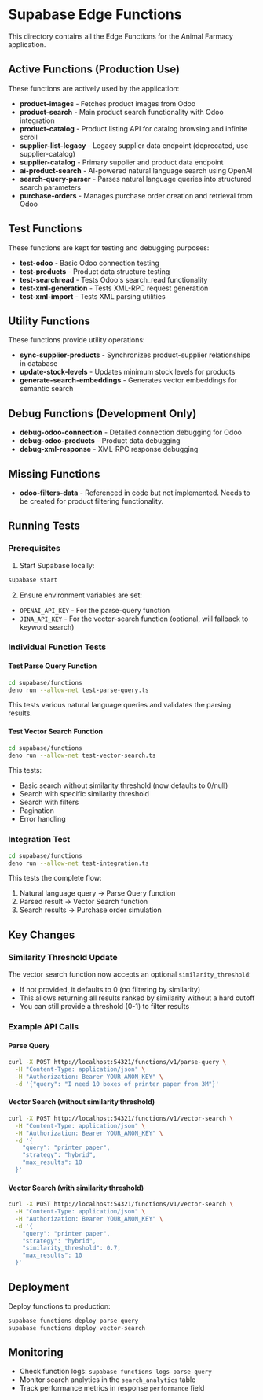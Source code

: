 # Supabase Edge Functions

This directory contains all the Edge Functions for the Animal Farmacy application.

## Active Functions (Production Use)

These functions are actively used by the application:

- **product-images** - Fetches product images from Odoo
- **product-search** - Main product search functionality with Odoo integration
- **product-catalog** - Product listing API for catalog browsing and infinite scroll
- **supplier-list-legacy** - Legacy supplier data endpoint (deprecated, use supplier-catalog)
- **supplier-catalog** - Primary supplier and product data endpoint
- **ai-product-search** - AI-powered natural language search using OpenAI
- **search-query-parser** - Parses natural language queries into structured search parameters
- **purchase-orders** - Manages purchase order creation and retrieval from Odoo

## Test Functions

These functions are kept for testing and debugging purposes:

- **test-odoo** - Basic Odoo connection testing
- **test-products** - Product data structure testing
- **test-searchread** - Tests Odoo's search_read functionality
- **test-xml-generation** - Tests XML-RPC request generation
- **test-xml-import** - Tests XML parsing utilities

## Utility Functions

These functions provide utility operations:

- **sync-supplier-products** - Synchronizes product-supplier relationships in database
- **update-stock-levels** - Updates minimum stock levels for products
- **generate-search-embeddings** - Generates vector embeddings for semantic search

## Debug Functions (Development Only)

- **debug-odoo-connection** - Detailed connection debugging for Odoo
- **debug-odoo-products** - Product data debugging
- **debug-xml-response** - XML-RPC response debugging

## Missing Functions

- **odoo-filters-data** - Referenced in code but not implemented. Needs to be created for product filtering functionality.

## Running Tests

### Prerequisites

1. Start Supabase locally:
```bash
supabase start
```

2. Ensure environment variables are set:
- `OPENAI_API_KEY` - For the parse-query function
- `JINA_API_KEY` - For the vector-search function (optional, will fallback to keyword search)

### Individual Function Tests

#### Test Parse Query Function
```bash
cd supabase/functions
deno run --allow-net test-parse-query.ts
```

This tests various natural language queries and validates the parsing results.

#### Test Vector Search Function
```bash
cd supabase/functions
deno run --allow-net test-vector-search.ts
```

This tests:
- Basic search without similarity threshold (now defaults to 0/null)
- Search with specific similarity threshold
- Search with filters
- Pagination
- Error handling

### Integration Test

```bash
cd supabase/functions
deno run --allow-net test-integration.ts
```

This tests the complete flow:
1. Natural language query → Parse Query function
2. Parsed result → Vector Search function
3. Search results → Purchase order simulation

## Key Changes

### Similarity Threshold Update
The vector search function now accepts an optional `similarity_threshold`:
- If not provided, it defaults to 0 (no filtering by similarity)
- This allows returning all results ranked by similarity without a hard cutoff
- You can still provide a threshold (0-1) to filter results

### Example API Calls

#### Parse Query
```bash
curl -X POST http://localhost:54321/functions/v1/parse-query \
  -H "Content-Type: application/json" \
  -H "Authorization: Bearer YOUR_ANON_KEY" \
  -d '{"query": "I need 10 boxes of printer paper from 3M"}'
```

#### Vector Search (without similarity threshold)
```bash
curl -X POST http://localhost:54321/functions/v1/vector-search \
  -H "Content-Type: application/json" \
  -H "Authorization: Bearer YOUR_ANON_KEY" \
  -d '{
    "query": "printer paper",
    "strategy": "hybrid",
    "max_results": 10
  }'
```

#### Vector Search (with similarity threshold)
```bash
curl -X POST http://localhost:54321/functions/v1/vector-search \
  -H "Content-Type: application/json" \
  -H "Authorization: Bearer YOUR_ANON_KEY" \
  -d '{
    "query": "printer paper",
    "strategy": "hybrid",
    "similarity_threshold": 0.7,
    "max_results": 10
  }'
```

## Deployment

Deploy functions to production:

```bash
supabase functions deploy parse-query
supabase functions deploy vector-search
```

## Monitoring

- Check function logs: `supabase functions logs parse-query`
- Monitor search analytics in the `search_analytics` table
- Track performance metrics in response `performance` field